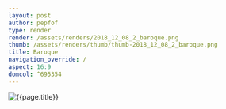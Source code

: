 ```yaml
---
layout: post
author: pepfof
type: render
render: /assets/renders/2018_12_08_2_baroque.png
thumb: /assets/renders/thumb/thumb-2018_12_08_2_baroque.png
title: Baroque
navigation_override: /
aspect: 16:9
domcol: ^695354
---
```


<!--USER BEGIN 1-->

<!--USER END 1-->
<img src = "{{ page.render }}" class="image_main" alt="{{page.title}}">

<!--USER BEGIN 2-->

<!--USER END 2-->

